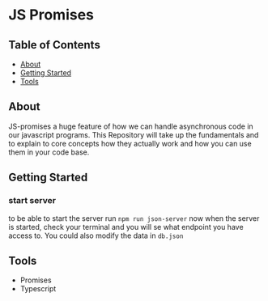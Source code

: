 # JS Promises

## Table of Contents

- [About](#about)
- [Getting Started](#getting_started)
- [Tools](#tools)

## About <a name = "about"></a>

JS-promises a huge feature of how we can handle asynchronous code in our javascript programs.
This Repository will take up the fundamentals and to explain to core concepts how they actually work and how you can use them in your code base.

## Getting Started <a name = "getting_started"></a>

### start server

to be able to start the server run `npm run json-server`
now when the server is started, check your terminal and you will se what endpoint you have access to.
You could also modify the data in `db.json`

## Tools <a name = "tools"></a>

- Promises
- Typescript
